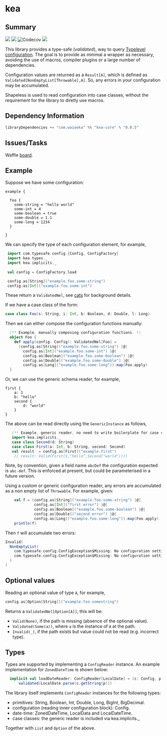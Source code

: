 # kea 
## Summary
<p align="left">
<img src="https://travis-ci.org/lewismj/kea.svg?branch=master"/>
<a class="badge-align" href="https://www.codacy.com/app/lewismj/kea?utm_source=github.com&amp;utm_medium=referral&amp;utm_content=lewismj/kea&amp;utm_campaign=Badge_Grade"><img src="https://api.codacy.com/project/badge/Grade/8c5bd884421f40cf8936511208262be9"/></a>
<img src="https://codecov.io/gh/lewismj/kea/branch/master/graph/badge.svg" alt="Codecov"/>
<img src="https://maven-badges.herokuapp.com/maven-central/com.waioeka/kea-core_2.12/badge.svg"/>
</p>

This library provides a type-safe (_validated_),  way to query [Typelevel configuration](https://github.com/typesafehub/config).
The goal is to provide as minimal a wrapper as necessary, avoiding the use of macros, compiler plugins or a large number of
dependencies.

Configuration values are returned as a `Result[A]`, which is defined as `Validated[NonEmptyList[Throwable],A]`.
So, any errors in your configuration may be accumulated.

Shapeless is used to read configuration into case classes, without the requirement for the library to diretly use macros.

## Dependency Information
```scala
libraryDependencies += "com.waioeka" %% "kea-core" % "0.0.5"
```

## Issues/Tasks 

Waffle [board](https://waffle.io/lewismj/tiki).

## Example
Suppose we have some configuration:
```
example {

  foo {
    some-string = "hello world"
    some-int = 4
    some-boolean = true
    some-double = 1.1
    some-long = 1234
  }
  
}
```
We can specify the type of each configuration element, for example,
```scala
 import com.typesafe.config.{Config, ConfigFactory}
 import kea.types._
 import kea.implicits._
 
 val config = ConfigFactory.load

 config.as[String]("example.foo.some-string")
 config.as[Int]("example.foo.some-int")
```
These return a `ValidatedNel`, see [cats](https://typelevel.org/cats/datatypes/validated.html) for background details.

If we have a case class of the form:
```scala
case class Foo(s: String, i: Int, b: Boolean, d: Double, l: Long)
```
Then we can either compose the configuration functions manually:
```scala
  /** Example, manually composing configuration functions. */
  object Foo {
    def apply(config: Config): ValidatedNel[Foo] =
      (config.as[String]("example.foo.some-string") |@|
        config.as[Int]("example.foo.some-int") |@|
        config.as[Boolean]("example.foo.some-boolean") |@|
        config.as[Double]("example.foo.some-double") |@|
        config.as[Long]("example.foo.some-long")).map(Foo.apply)
  }
```
Or, we can use the generic schema reader, for example,
```
first {
    a: 1
    b: "hello"
    second {
        d: "world"
    }
}
```
The above can be read directly using the `GenericInstance` as follows,
```scala
   /** Example, generic reader, no need to write boilerplate for case classes. */
   import kea.implicits._
   case class Second(d: String)
   case class First(a: Int, b: String, second: Second)
   val result  = config.as[First]("example.first")
    // result: Valid(First(1,"hello",Second("world"))))
```
Note, by convention, given a field name `abcDef` the configuration expected is `abc-def`. This
is enforced at present, but could be parameterised in a future version.

Using a custom or generic configuration reader, any errors are accumulated as a non empty list of `Throwable`. 
For example, given:
```scala
    val f = (config.as[String]("example.foo.some-string") |@|
             config.as[Int]("first error") |@|
             config.as[Boolean]("example.foo.some-boolean") |@|
             config.as[Double]("second error") |@|
             config.as[Long]("example.foo.some-long")).map(Foo.apply)
    println(f)
```
Then `f` will accumulate two errors:
```scala
Invalid(
  NonEmptyList(
    com.typesafe.config.ConfigException$Missing: No configuration setting found for key '"first error"', 
    com.typesafe.config.ConfigException$Missing: No configuration setting found for key '"second error"'
  )
)
```
## Optional values
Reading an optional value of type `A`, for example,
```scala
config.as[Option[String]]("example.foo-somestring")
```
Returns a `ValidatedNel[Option[A]]`, this will be:
* `Valid(None)`, if the path is missing (absence of the optional value).
* `Validated(Some(a))`, where `a` is the instance of `A` at the path.
* `Invalid(_)`, if the path exists but value could not be read (e.g. incorrect type).

## Types

Types are supported by implementing a `ConfigReader` instance. An example implementation for `ZonedDateTime` is shown below:
```scala
  implicit val loadDateReader: ConfigReader[LocalDate] = (c: Config, p: String) =>
      validated(LocalDate.parse(c.getString(p)))
```
The library itself implements `ConfigReader` instances for the following types:

* primitives: String, Boolean, Int, Double, Long, BigInt, BigDecimal.
* configuration (reading inner configuration block): Config.
* date-time: ZonedDateTime, LocalData and LocalDateTime.
* case classes: the generic reader is included via kea.implicits._

Together with `List` and `Option` of the above.
